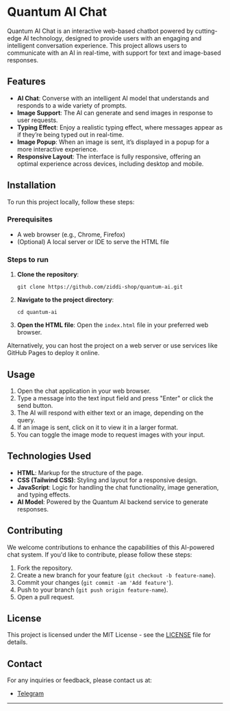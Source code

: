 

# Quantum AI Chat

Quantum AI Chat is an interactive web-based chatbot powered by cutting-edge AI technology, designed to provide users with an engaging and intelligent conversation experience. This project allows users to communicate with an AI in real-time, with support for text and image-based responses.

## Features

- **AI Chat**: Converse with an intelligent AI model that understands and responds to a wide variety of prompts.
- **Image Support**: The AI can generate and send images in response to user requests.
- **Typing Effect**: Enjoy a realistic typing effect, where messages appear as if they’re being typed out in real-time.
- **Image Popup**: When an image is sent, it’s displayed in a popup for a more interactive experience.
- **Responsive Layout**: The interface is fully responsive, offering an optimal experience across devices, including desktop and mobile.

## Installation

To run this project locally, follow these steps:

### Prerequisites

- A web browser (e.g., Chrome, Firefox)
- (Optional) A local server or IDE to serve the HTML file

### Steps to run

1. **Clone the repository**:
   ```
   git clone https://github.com/ziddi-shop/quantum-ai.git
   ```

2. **Navigate to the project directory**:
   ```
   cd quantum-ai
   ```

3. **Open the HTML file**:
   Open the `index.html` file in your preferred web browser.

Alternatively, you can host the project on a web server or use services like GitHub Pages to deploy it online.

## Usage

1. Open the chat application in your web browser.
2. Type a message into the text input field and press "Enter" or click the send button.
3. The AI will respond with either text or an image, depending on the query.
4. If an image is sent, click on it to view it in a larger format.
5. You can toggle the image mode to request images with your input.

## Technologies Used

- **HTML**: Markup for the structure of the page.
- **CSS (Tailwind CSS)**: Styling and layout for a responsive design.
- **JavaScript**: Logic for handling the chat functionality, image generation, and typing effects.
- **AI Model**: Powered by the Quantum AI backend service to generate responses.

## Contributing

We welcome contributions to enhance the capabilities of this AI-powered chat system. If you'd like to contribute, please follow these steps:

1. Fork the repository.
2. Create a new branch for your feature (`git checkout -b feature-name`).
3. Commit your changes (`git commit -am 'Add feature'`).
4. Push to your branch (`git push origin feature-name`).
5. Open a pull request.

## License

This project is licensed under the MIT License - see the [LICENSE](LICENSE) file for details.

## Contact

For any inquiries or feedback, please contact us at:

- [Telegram](https://t.me/method_shop)

---

